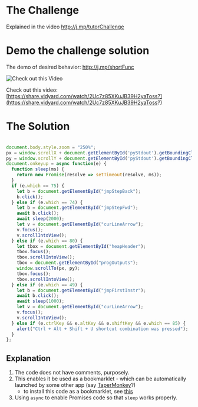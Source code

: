 # The Challenge
Explained in the video http://j.mp/tutorChallenge

# Demo the challenge solution
The demo of desired behavior: http://j.mp/shortFunc

[](https://share.vidyard.com/watch/2Uc7z85XKuJB39H2yaToss?)

![Check out this Video](https://cdn.vidyard.com/thumbnails/5907559/u56bZg27l2cBTCuouj-8kg_play_button_small.jpg)

Check out this video: [https://share.vidyard.com/watch/2Uc7z85XKuJB39H2yaToss?](https://share.vidyard.com/watch/2Uc7z85XKuJB39H2yaToss?)
# The Solution
```javascript

document.body.style.zoom = "250%";
px = window.scrollX + document.getElementById('pyStdout').getBoundingClientRect().left // X
py = window.scrollY + document.getElementById('pyStdout').getBoundingClientRect().top // Y
document.onkeyup = async function(e) {
  function sleep(ms) {
    return new Promise(resolve => setTimeout(resolve, ms));
  }
  if (e.which == 75) {
    let b = document.getElementById("jmpStepBack");
    b.click();
  } else if (e.which == 74) {
    let b = document.getElementById("jmpStepFwd");
    await b.click();
    await sleep(2000);
    let v = document.getElementById("curLineArrow");
    v.focus();
    v.scrollIntoView();
  } else if (e.which == 80) {
    let tbox = document.getElementById("heapHeader");
    tbox.focus();
    tbox.scrollIntoView();
    tbox = document.getElementById("progOutputs");
    window.scrollTo(px, py);
    tbox.focus();
    tbox.scrollIntoView();
  } else if (e.which == 49) {
    let b = document.getElementById("jmpFirstInstr");
    await b.click();
    await sleep(1000);
    let v = document.getElementById("curLineArrow");
    v.focus();
    v.scrollIntoView();
  } else if (e.ctrlKey && e.altKey && e.shiftKey && e.which == 85) {
    alert("Ctrl + Alt + Shift + U shortcut combination was pressed");
  }
};
```

## Explanation
1. The code does not have comments, purposely.  
2. This enables it be used as a bookmarklet - which can be automatically launched by some other app (say [TaperMonkey](https://chrome.google.com/webstore/detail/tampermonkey/dhdgffkkebhmkfjojejmpbldmpobfkfo?hl=en)?)
	- to install this code as a bookmarklet, see [this]([https://mreidsma.github.io/bookmarklets/installing.html](https://mreidsma.github.io/bookmarklets/installing.html))
4. Using `async` to enable Promises code so that `sleep` works properly. 



